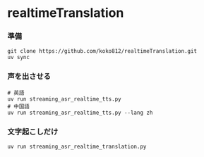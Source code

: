 # realtimeTranslation

### 準備
```
git clone https://github.com/koko812/realtimeTranslation.git
uv sync
```

### 声を出させる
```
# 英語
uv run streaming_asr_realtime_tts.py
# 中国語
uv run streaming_asr_realtime_tts.py --lang zh
```


### 文字起こしだけ
```
uv run streaming_asr_realtime_translation.py
```

